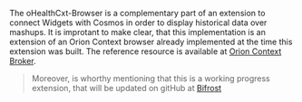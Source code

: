 The oHealthCxt-Browser is a complementary part of an extension to connect Widgets with Cosmos 
in order to display historical data over mashups.
It is improtant to make clear, that this implementation is an extension of an Orion Context browser 
already implemented at the time this extension was built. The reference resource is available at [Orion Context
Broker](http://catalogue.fiware.org/enablers/publishsubscribe-context-broker-orion-context-broker).

> Moreover, is whorthy mentioning that this is a working progress extension, that will be updated on gitHub 
> at [Bifrost](https://github.com/netzahdzc/Bifrost) 
